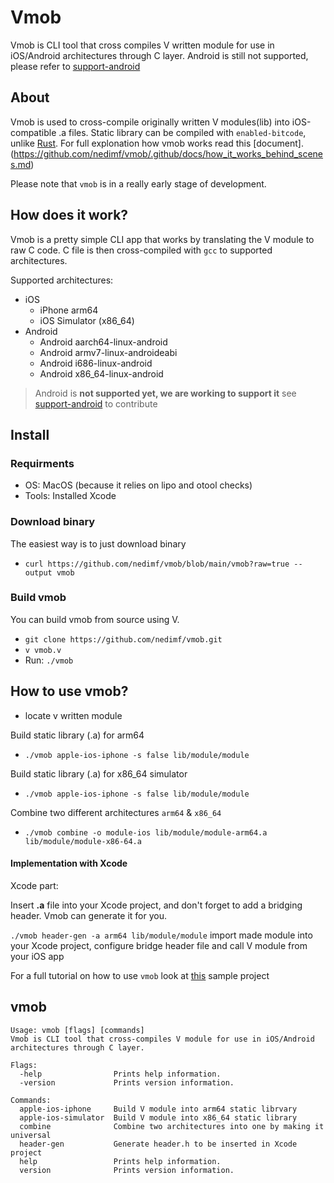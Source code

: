 # Vmob

Vmob is CLI tool that cross compiles V written module for use in iOS/Android architectures through C layer. 
Android is still not supported, please refer to [support-android](https://github.com/nedimf/vmob/.github/docs/android-support.md)


## About 
Vmob is used to cross-compile originally written V modules(lib) into iOS-compatible .a files. Static library can be compiled with ```enabled-bitcode```, unlike [Rust](https://github.com/rust-lang/rust/issues/35968). For full explonation how vmob works read this [document].(https://github.com/nedimf/vmob/.github/docs/how_it_works_behind_scenes.md)

Please note that ```vmob``` is in a really early stage of development.

## How does it work?
Vmob is a pretty simple CLI app that works by translating the V module to raw C code. C file is then cross-compiled with ```gcc``` to supported architectures.

Supported architectures:
- iOS
  - iPhone arm64
  - iOS Simulator (x86_64)  
- Android 
	- Android aarch64-linux-android
	- Android armv7-linux-androideabi
	- Android i686-linux-android
	- Android x86_64-linux-android

>Android is **not supported yet, we are working to support it** see [support-android](https://github.com/nedimf/vmob/.github/docs/android-support.md) to contribute

## Install 
### Requirments
- OS: MacOS (because it relies on lipo and otool checks)
- Tools: Installed Xcode
### Download binary
The easiest way is to just download binary
- ```curl https://github.com/nedimf/vmob/blob/main/vmob?raw=true --output vmob```

### Build vmob
You can build vmob from source using V.
- ``` git clone https://github.com/nedimf/vmob.git ```
- ```v vmob.v```
- Run: ```./vmob```

## How to use vmob?
- locate v written module

Build static library (.a) for arm64
- ```./vmob apple-ios-iphone -s false lib/module/module```

Build static library (.a) for x86_64 simulator 
- ```./vmob apple-ios-iphone -s false lib/module/module```
  
Combine two different architectures ```arm64``` & ```x86_64```
- ```./vmob combine -o module-ios lib/module/module-arm64.a lib/module/module-x86-64.a```

#### Implementation with Xcode
Xcode part: 

Insert **.a** file into your Xcode project, and don't forget to add a bridging header. Vmob can generate it for you. 

```./vmob header-gen -a arm64 lib/module/module``` import made module into your Xcode project, configure bridge header file and call V module from your iOS app

For a full tutorial on how to use ```vmob``` look at [this]() sample project

## vmob
```
Usage: vmob [flags] [commands]
Vmob is CLI tool that cross-compiles V module for use in iOS/Android architectures through C layer.

Flags:
  -help                Prints help information.
  -version             Prints version information.

Commands:
  apple-ios-iphone     Build V module into arm64 static librvary
  apple-ios-simulator  Build V module into x86_64 static library
  combine              Combine two architectures into one by making it universal
  header-gen           Generate header.h to be inserted in Xcode project
  help                 Prints help information.
  version              Prints version information.
```


